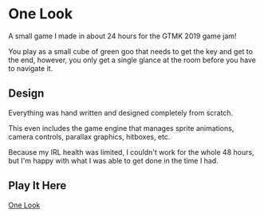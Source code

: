 # One Look
A small game I made in about 24 hours for the GTMK 2019 game jam!

You play as a small cube of green goo that needs to get the key and get to the end, however, you only get a single glance at the room before you have to navigate it.

## Design
Everything was hand written and designed completely from scratch. 

This even includes the game engine that manages sprite animations, camera controls, parallax graphics, hitboxes, etc.

Because my IRL health was limited, I couldn't work for the whole 48 hours, but I'm happy with what I was able to get done in the time I had.

## Play It Here
[One Look](https://danegraphics.itch.io/one-look)
